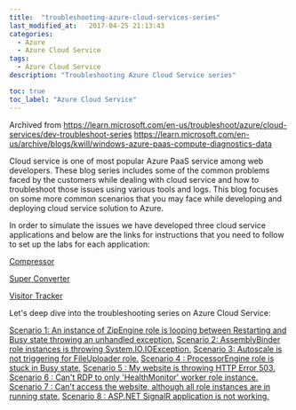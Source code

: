 ```yaml
---
title:  "troubleshooting-azure-cloud-services-series"
last_modified_at:   2017-04-25 21:13:43
categories: 
  - Azure
  - Azure Cloud Service
tags:
  - Azure Cloud Service
description: "Troubleshooting Azure Cloud Service series"

toc: true
toc_label: "Azure Cloud Service"
---
```


Archived from https://learn.microsoft.com/en-us/troubleshoot/azure/cloud-services/dev-troubleshoot-series
https://learn.microsoft.com/en-us/archive/blogs/kwill/windows-azure-paas-compute-diagnostics-data

Cloud service is one of most popular Azure PaaS service among web developers. These blog series includes some of the common problems faced by the customers while dealing with cloud service and how to troubleshoot those issues using various tools and logs. This blog focuses on some more common scenarios that you may face while developing and deploying cloud service solution to Azure.

In order to simulate the issues we have developed three cloud service applications and below are the links for instructions that you need to follow to set up the labs for each application:

[Compressor](https://github.com/prchanda/compressor)

[Super Converter](https://github.com/prchanda/superconvertor)

[Visitor Tracker](https://github.com/prchanda/visitortracker)

Let's deep dive into the troubleshooting series on Azure Cloud Service:

[Scenario 1: An instance of ZipEngine role is looping between Restarting and Busy state throwing an unhandled exception.](https://learn.microsoft.com/de-DE/troubleshoot/azure/cloud-services/dev-zipengine-role-stuck-busy-restart)
[Scenario 2: AssemblyBinder role instances is throwing System.IO.IOException.](https://learn.microsoft.com/de-DE/troubleshoot/azure/cloud-services/dev-assemblybinder-role-instance-stuck-busy-restart)
[Scenario 3: Autoscale is not triggering for FileUploader role.](https://learn.microsoft.com/de-DE/troubleshoot/azure/cloud-services/dev-assemblybinder-role-instance-stuck-busy-restart)
[Scenario 4 : ProcessorEngine role is stuck in Busy state.](https://learn.microsoft.com/de-DE/troubleshoot/azure/cloud-services/dev-processorengine-role-stuck-busy-state)
[Scenario 5 : My website is throwing HTTP Error 503.](https://learn.microsoft.com/de-DE/troubleshoot/azure/cloud-services/dev-http-error-503-cannot-access-website)
[Scenario 6 : Can't RDP to only 'HealthMonitor' worker role instance.](https://learn.microsoft.com/de-DE/troubleshoot/azure/cloud-services/dev-connect-healthmonitor-worker-role-rdp)
[Scenario 7 : Can't access the website, although all role instances are in running state.](https://learn.microsoft.com/de-DE/troubleshoot/azure/cloud-services/dev-asp-net-signair-app-cannot-access)
[Scenario 8 : ASP.NET SignalR application is not working.](https://learn.microsoft.com/de-DE/troubleshoot/azure/cloud-services/dev-aspnet-signalr-application-not-work)
